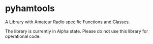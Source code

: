 pyhamtools
==========

A Library with Amateur Radio specific Functions and Classes.

The library is currently in Alpha state. Please do not use this library for operational code.
